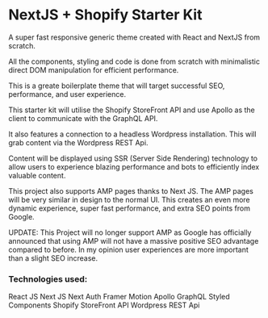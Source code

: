 # NextJS + Shopify Starter Kit
A super fast responsive generic theme created with React and NextJS from scratch.

All the components, styling and code is done from scratch with minimalistic direct DOM manipulation for efficient performance.

This is a greate boilerplate theme that will target successful SEO, performance, and user experience.

This starter kit will utilise the Shopify StoreFront API and use Apollo as the client to communicate with the GraphQL API.

It also features a connection to a headless Wordpress installation. This will grab content via the Wordpress REST Api.

Content will be displayed using SSR (Server Side Rendering) technology to allow users to experience blazing performance and bots to efficiently index valuable content.

This project also supports AMP pages thanks to Next JS. The AMP pages will be very similar in design to the normal UI. This creates an even more dynamic experience, super fast performance, and extra SEO points from Google.

UPDATE:
This Project will no longer support AMP as Google has officially announced that using AMP will not have a massive positive SEO advantage compared to before. In my opinion user experiences are more important than a slight SEO increase.

### Technologies used:
React JS
Next JS
Next Auth
Framer Motion
Apollo GraphQL
Styled Components
Shopify StoreFront API
Wordpress REST Api
